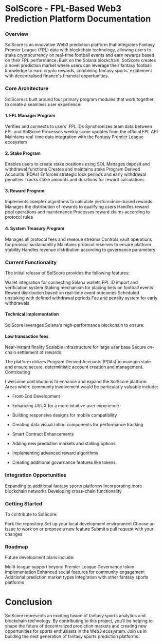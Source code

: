 # SolScore - FPL-Based Web3 Prediction Platform Documentation

### Overview
SolScore is an innovative Web3 prediction platform that integrates Fantasy Premier League (FPL) data with blockchain technology, allowing users to stake cryptocurrency on real-time football events and earn rewards based on their FPL performance.
Built on the Solana blockchain, SolScore creates a novel prediction market where users can leverage their fantasy football knowledge to earn crypto rewards, combining fantasy sports' excitement with decentralised finance's financial opportunities.

### Core Architecture
SolScore is built around four primary program modules that work together to create a seamless user experience:

#### 1. FPL Manager Program

Verifies and connects to users' FPL IDs
Synchronizes team data between FPL and SolScore
Processes weekly score updates from the official FPL API
Maintains real-time data integration with the Fantasy Premier League ecosystem

#### 2. Stake Program

Enables users to create stake positions using SOL
Manages deposit and withdrawal functions
Creates and maintains stake Program Derived Accounts (PDAs)
Enforces strategic lock periods and early withdrawal penalties
Tracks stake amounts and durations for reward calculations

#### 3. Reward Program

Implements complex algorithms to calculate performance-based rewards
Manages the distribution of rewards to qualifying users
Handles reward pool operations and maintenance
Processes reward claims according to protocol rules

#### 4. System Treasury Program

Manages all protocol fees and revenue streams
Controls vault operations for protocol sustainability
Maintains protocol reserves to ensure platform stability
Handles revenue distribution according to governance parameters

### Current Functionality
The initial release of SolScore provides the following features:

Wallet integration for connecting Solana wallets
FPL ID import and verification system
Staking mechanism for placing bets on football events
Reward distribution based on real-time event outcomes
Scheduled unstaking with defined withdrawal periods
Fee and penalty system for early withdrawals

#### Technical Implementation
SolScore leverages Solana's high-performance blockchain to ensure:

#### Low transaction fees
Near-instant finality
Scalable infrastructure for large user base
Secure on-chain settlement of rewards

The platform utilizes Program Derived Accounts (PDAs) to maintain state and ensure secure, deterministic account creation and management.
Contributing

I welcome contributions to enhance and expand the SolScore platform. Areas where community involvement would be particularly valuable include:

- Front-End Development
- Enhancing UI/UX for a more intuitive user experience
- Building responsive designs for mobile compatibility
- Creating data visualization components for performance tracking
- Smart Contract Enhancements

- Adding new prediction markets and staking options
- Implementing advanced reward algorithms
- Creating additional governance features like tokens

### Integration Opportunities

Expanding to additional fantasy sports platforms
Incorporating more blockchain networks
Developing cross-chain functionality


### Getting Started

To contribute to SolScore:

Fork the repository
Set up your local development environment
Choose an issue to work on or propose a new feature
Submit a pull request with your changes


### Roadmap
Future development plans include:

Multi-league support beyond Premier League
Governance token implementation
Enhanced social features for community engagement
Additional prediction market types
Integration with other fantasy sports platforms

# Conclusion
SolScore represents an exciting fusion of fantasy sports analytics and blockchain technology. 
By contributing to this project, you'll be helping to shape the future of decentralized prediction markets and creating new opportunities for sports enthusiasts in the Web3 ecosystem.
Join us in building the next generation of fantasy sports prediction platforms.
